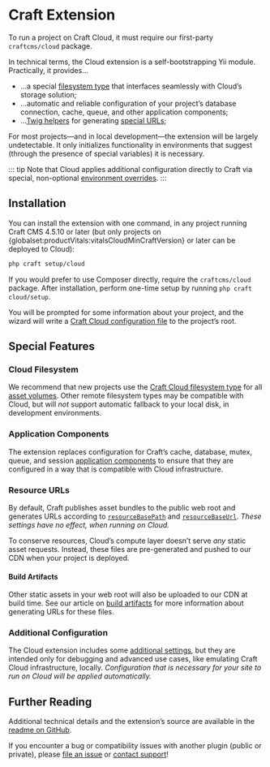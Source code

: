 # Craft Extension

To run a project on Craft Cloud, it must require our first-party `craftcms/cloud` package.

In technical terms, the Cloud extension is a self-bootstrapping Yii module. Practically, it provides…

- …a special [filesystem type](/knowledge-base/cloud-assets) that interfaces seamlessly with Cloud’s storage solution;
- …automatic and reliable configuration of your project’s database connection, cache, queue, and other application components;
- …[Twig helpers](/docs/5.x/reference/twig/functions.html) for generating [special URLs](#resource-uRLs);

For most projects—and in local development—the extension will be largely undetectable. It only initializes functionality in environments that suggest (through the presence of special variables) it is necessary.

::: tip
Note that Cloud applies additional configuration directly to Craft via special, non-optional [environment overrides](/docs/5.x/configure.html#environment-overrides).
:::

## Installation

You can install the extension with one command, in any project running Craft CMS 4.5.10 or later (but only projects on {globalset:productVitals:vitalsCloudMinCraftVersion} or later can be deployed to Cloud):

```bash
php craft setup/cloud
```

If you would prefer to use Composer directly, require the `craftcms/cloud` package. After installation, perform one-time setup by running `php craft cloud/setup`.

You will be prompted for some information about your project, and the wizard will write a [Craft Cloud configuration file](/knowledge-base/cloud-config) to the project’s root.

## Special Features

### Cloud Filesystem

We recommend that new projects use the [Craft Cloud filesystem type](/knowledge-base/cloud-assets) for all [asset volumes](/docs/5.x/reference/element-types/assets.html). Other remote filesystem types may be compatible with Cloud, but will *not* support automatic fallback to your local disk, in development environments.

### Application Components

The extension replaces configuration for Craft’s cache, database, mutex, queue, and session [application components](/docs/5.x/reference/config/app.html) to ensure that they are configured in a way that is compatible with Cloud infrastructure.

### Resource URLs

By default, Craft publishes asset bundles to the public web root and generates URLs according to [`resourceBasePath`](/docs/5.x/reference/config/general.html#resourcebasepath) and [`resourceBaseUrl`](/docs/5.x/reference/config/general.html#resourcebaseurl). _These settings have no effect, when running on Cloud._

To conserve resources, Cloud’s compute layer doesn’t serve *any* static asset requests. Instead, these files are pre-generated and pushed to our CDN when your project is deployed.

#### Build Artifacts

Other static assets in your web root will also be uploaded to our CDN at build time. See our article on [build artifacts](/knowledge-base/cloud-builds#artifact-urls) for more information about generating URLs for these files.

### Additional Configuration

The Cloud extension includes some [additional settings](https://github.com/craftcms/cloud-extension-yii2), but they are intended only for debugging and advanced use cases, like emulating Craft Cloud infrastructure, locally. *Configuration that is necessary for your site to run on Cloud will be applied automatically.*

## Further Reading

Additional technical details and the extension’s source are available in the [readme on GitHub](https://github.com/craftcms/cloud-extension-yii2).

If you encounter a bug or compatibility issues with another plugin (public or private), please [file an issue](https://github.com/craftcms/cloud-extension-yii2/issues/new/choose) or [contact support](/contact?whatCanWeHelpYouWith=Support)!
